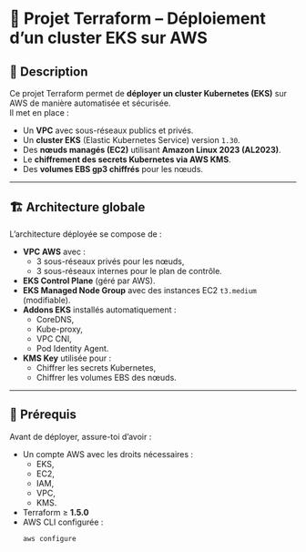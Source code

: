 # 🚀 Projet Terraform – Déploiement d’un cluster EKS sur AWS

## 🧩 Description

Ce projet Terraform permet de **déployer un cluster Kubernetes (EKS)** sur AWS de manière automatisée et sécurisée.  
Il met en place :
- Un **VPC** avec sous-réseaux publics et privés.  
- Un **cluster EKS** (Elastic Kubernetes Service) version `1.30`.  
- Des **nœuds managés (EC2)** utilisant **Amazon Linux 2023 (AL2023)**.  
- Le **chiffrement des secrets Kubernetes via AWS KMS**.  
- Des **volumes EBS gp3 chiffrés** pour les nœuds.

---

## 🏗️ Architecture globale

L’architecture déployée se compose de :

- **VPC AWS** avec :
  - 3 sous-réseaux privés pour les nœuds,
  - 3 sous-réseaux internes pour le plan de contrôle.
- **EKS Control Plane** (géré par AWS).
- **EKS Managed Node Group** avec des instances EC2 `t3.medium` (modifiable).
- **Addons EKS** installés automatiquement :
  - CoreDNS,
  - Kube-proxy,
  - VPC CNI,
  - Pod Identity Agent.
- **KMS Key** utilisée pour :
  - Chiffrer les secrets Kubernetes,
  - Chiffrer les volumes EBS des nœuds.

---

## 🧰 Prérequis

Avant de déployer, assure-toi d’avoir :

- Un compte AWS avec les droits nécessaires :
  - EKS,
  - EC2,
  - IAM,
  - VPC,
  - KMS.
- Terraform ≥ **1.5.0**
- AWS CLI configurée :
  ```bash
  aws configure